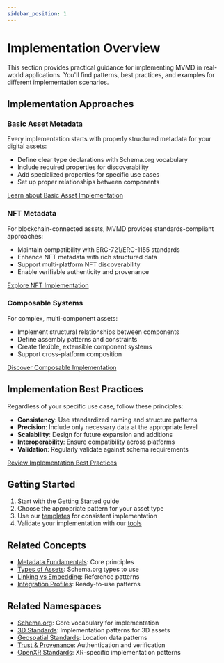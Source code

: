 ```yaml
---
sidebar_position: 1
---
```


# Implementation Overview

This section provides practical guidance for implementing MVMD in real-world applications. You'll find patterns, best practices, and examples for different implementation scenarios.

## Implementation Approaches

### Basic Asset Metadata

Every implementation starts with properly structured metadata for your digital assets:

- Define clear type declarations with Schema.org vocabulary
- Include required properties for discoverability
- Add specialized properties for specific use cases
- Set up proper relationships between components

[Learn about Basic Asset Implementation](./assets.md)

### NFT Metadata

For blockchain-connected assets, MVMD provides standards-compliant approaches:

- Maintain compatibility with ERC-721/ERC-1155 standards
- Enhance NFT metadata with rich structured data
- Support multi-platform NFT discoverability
- Enable verifiable authenticity and provenance

[Explore NFT Implementation](./nfts.md)

### Composable Systems

For complex, multi-component assets:

- Implement structural relationships between components
- Define assembly patterns and constraints
- Create flexible, extensible component systems
- Support cross-platform composition

[Discover Composable Implementation](./composable.md)

## Implementation Best Practices

Regardless of your specific use case, follow these principles:

- **Consistency**: Use standardized naming and structure patterns
- **Precision**: Include only necessary data at the appropriate level
- **Scalability**: Design for future expansion and additions
- **Interoperability**: Ensure compatibility across platforms
- **Validation**: Regularly validate against schema requirements

[Review Implementation Best Practices](./best-practices.md)

## Getting Started

1. Start with the [Getting Started](./getting-started.md) guide
2. Choose the appropriate pattern for your asset type
3. Use our [templates](../templates/) for consistent implementation
4. Validate your implementation with our [tools](../reference/validator.md)

## Related Concepts

- [Metadata Fundamentals](../concepts/metadata-fundamentals.md): Core principles
- [Types of Assets](../concepts/types-of-assets.md): Schema.org types to use
- [Linking vs Embedding](../concepts/linking-vs-embedding.md): Reference patterns
- [Integration Profiles](../integration-profiles/overview.md): Ready-to-use patterns

## Related Namespaces

- [Schema.org](../namespaces/schema-org.md): Core vocabulary for implementation
- [3D Standards](../namespaces/3d-standards.md): Implementation patterns for 3D assets
- [Geospatial Standards](../namespaces/geospatial-standards.md): Location data patterns
- [Trust & Provenance](../namespaces/trust-provenance.md): Authentication and verification
- [OpenXR Standards](../namespaces/openxr.md): XR-specific implementation patterns
